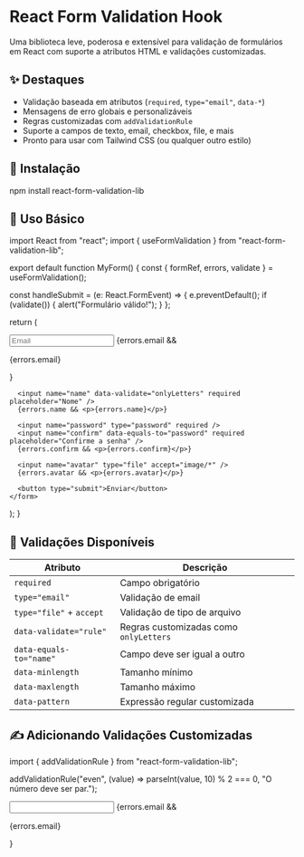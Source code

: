 
# React Form Validation Hook

Uma biblioteca leve, poderosa e extensível para validação de formulários em React com suporte a atributos HTML e validações customizadas.

## ✨ Destaques

- Validação baseada em atributos (`required`, `type="email"`, `data-*`)
- Mensagens de erro globais e personalizáveis
- Regras customizadas com `addValidationRule`
- Suporte a campos de texto, email, checkbox, file, e mais
- Pronto para usar com Tailwind CSS (ou qualquer outro estilo)

## 🚀 Instalação
npm install react-form-validation-lib

## 🔧 Uso Básico
import React from "react";
import { useFormValidation } from "react-form-validation-lib";

export default function MyForm() {
  const { formRef, errors, validate } = useFormValidation();

  const handleSubmit = (e: React.FormEvent) => {
    e.preventDefault();
    if (validate()) {
      alert("Formulário válido!");
    }
  };

  return (
    <form ref={formRef} onSubmit={handleSubmit}>
      <input name="email" type="email" required placeholder="Email" />
      {errors.email && <p>{errors.email}</p>}

      <input name="name" data-validate="onlyLetters" required placeholder="Nome" />
      {errors.name && <p>{errors.name}</p>}

      <input name="password" type="password" required />
      <input name="confirm" data-equals-to="password" required placeholder="Confirme a senha" />
      {errors.confirm && <p>{errors.confirm}</p>}

      <input name="avatar" type="file" accept="image/*" />
      {errors.avatar && <p>{errors.avatar}</p>}

      <button type="submit">Enviar</button>
    </form>
  );
}

## 🧩 Validações Disponíveis

| Atributo                | Descrição                          |
|-------------------------|------------------------------------|
| `required`              | Campo obrigatório                  |
| `type="email"`          | Validação de email                 |
| `type="file"` + `accept`| Validação de tipo de arquivo       |
| `data-validate="rule"`  | Regras customizadas como `onlyLetters` |
| `data-equals-to="name"` | Campo deve ser igual a outro       |
| `data-minlength`        | Tamanho mínimo                     |
| `data-maxlength`        | Tamanho máximo                     |
| `data-pattern`          | Expressão regular customizada      |



## ✍️ Adicionando Validações Customizadas

import { addValidationRule } from "react-form-validation-lib";

addValidationRule("even", (value) => parseInt(value, 10) % 2 === 0, "O número deve ser par.");

<input
  name="email"
  type="email"
  required
  className="border p-2 rounded w-full"
/>
{errors.email && <p className="text-red-500 text-sm">{errors.email}</p>}

